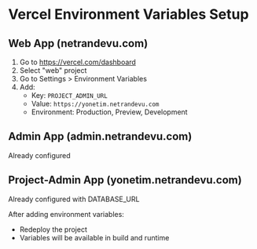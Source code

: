 # Vercel Environment Variables Setup

## Web App (netrandevu.com)
1. Go to https://vercel.com/dashboard
2. Select "web" project
3. Go to Settings > Environment Variables
4. Add:
   - Key: `PROJECT_ADMIN_URL`
   - Value: `https://yonetim.netrandevu.com`
   - Environment: Production, Preview, Development

## Admin App (admin.netrandevu.com)
Already configured

## Project-Admin App (yonetim.netrandevu.com)
Already configured with DATABASE_URL

After adding environment variables:
- Redeploy the project
- Variables will be available in build and runtime

